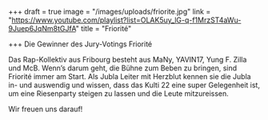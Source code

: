 +++
draft = true
image = "/images/uploads/friorite.jpg"
link = "https://www.youtube.com/playlist?list=OLAK5uy_lG-q-f1MrzST4aWu-9Juep6JqNm8tGJfA"
title = "Friorité"

+++
Die Gewinner des Jury-Votings Friorité 

  
Das Rap-Kollektiv aus Fribourg besteht aus MaNy, YAVIN17, Yung F. Zilla und McB. Wenn’s darum geht, die Bühne zum Beben zu bringen, sind Friorité immer am Start. Als Jubla Leiter mit Herzblut kennen sie die Jubla in- und auswendig und wissen, dass das Kulti 22 eine super Gelegenheit ist, um eine Riesenparty steigen zu lassen und die Leute mitzureissen.

Wir freuen uns darauf!